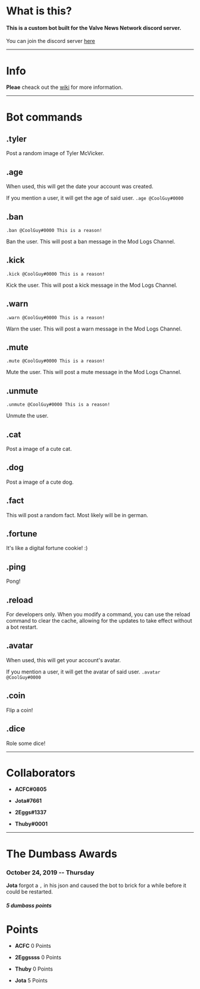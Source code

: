 # What is this?

#### **This is a custom bot built for the Valve News Network discord server.**
You can join the discord server [here](https://discord.gg/P6s3EEh) 

<hr>

# Info

**Pleae** cheack out the [wiki](https://github.com/aidenjay345/VNN/wiki) for more information.

<hr>

# Bot commands

## **.tyler**
Post a random image of Tyler McVicker.

## **.age**
When used, this will get the date your account was created.

If you mention a user, it will get the age of said user. `.age @CoolGuy#0000` 

## **.ban**
    .ban @CoolGuy#0000 This is a reason!

Ban the user. This will post a ban message in the Mod Logs Channel.

## **.kick**
    .kick @CoolGuy#0000 This is a reason!

Kick the user. This will post a kick message in the Mod Logs Channel.

## **.warn**
    .warn @CoolGuy#0000 This is a reason!

Warn the user. This will post a warn message in the Mod Logs Channel.

## **.mute**
	.mute @CoolGuy#0000 This is a reason!

Mute the user. This will post a mute message in the Mod Logs Channel.

## **.unmute**
    .unmute @CoolGuy#0000 This is a reason!

Unmute the user.

## **.cat**
Post a image of a cute cat.

## **.dog**
Post a image of a cute dog.

## **.fact**
This will post a random fact. Most likely will be in german.

## **.fortune**
It's like a digital fortune cookie! :)

## **.ping**
Pong!

## **.reload**
For developers only. When you modify a command, you can use the reload command to clear the cache, allowing for the updates to take effect without a bot restart.

## **.avatar**
When used, this will get your account's avatar.

If you mention a user, it will get the avatar of said user. `.avatar @CoolGuy#0000` 

## **.coin**
Flip a coin! 

## **.dice**
Role some dice!

<hr>

# **Collaborators**
- **ACFC#0805**

- **Jota#7661**

- **2Eggs#1337**

- **Thuby#0001**

<hr>

# The Dumbass Awards
### **October 24, 2019 -- Thursday**

**Jota** forgot a `,` in his json and caused the bot to brick for a while before it could be restarted.
##### **5 dumbass points**


# Points
- **ACFC**
0 Points

- **2Eggssss**
0 Points

- **Thuby**
0 Points

- **Jota**
5 Points
